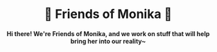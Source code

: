 <h1 align="center">💚 Friends of Monika 💚</h1>
<h4 align="center">Hi there! We're Friends of Monika, and we work on stuff that will help bring her into our reality~</h3>
